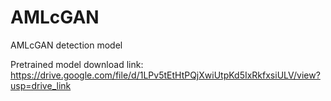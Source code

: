 # AMLcGAN
AMLcGAN detection model

Pretrained model download link: https://drive.google.com/file/d/1LPv5tEtHtPQjXwiUtpKd5IxRkfxsiULV/view?usp=drive_link
